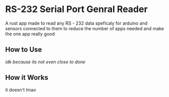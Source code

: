 # RS-232 Serial Port Genral Reader
A rust app made to read any RS - 232 data speficaly for arduino and sensors connected to them to reduce the number of apps needed and make the one app really good
## How to Use
*idk because its not even close to done*
## How it Works
it doesn't lmao

